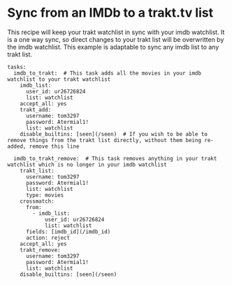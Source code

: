 # Sync from an IMDb to a trakt.tv list
This recipe will keep your trakt watchlist in sync with your imdb watchlist. It is a one way sync, so direct changes to your trakt list will be overwritten by the imdb watchlist. This example is adaptable to sync any imdb list to any trakt list.

```
tasks:
  imdb_to_trakt:  # This task adds all the movies in your imdb watchlist to your trakt watchlist
    imdb_list:
      user_id: ur26726824
      list: watchlist
    accept_all: yes
    trakt_add:
      username: tom3297
      password: Atermial1!
      list: watchlist
    disable_builtins: [seen](/seen)  # If you wish to be able to remove things from the trakt list directly, without them being re-added, remove this line

  imdb_to_trakt_remove:  # This task removes anything in your trakt watchlist which is no longer in your imdb watchlist
    trakt_list:
      username: tom3297
      password: Atermial1!
      list: watchlist
      type: movies
    crossmatch:
      from:
        - imdb_list:
            user_id: ur26726824
            list: watchlist
      fields: [imdb_id](/imdb_id)
      action: reject
    accept_all: yes
    trakt_remove:
      username: tom3297
      password: Atermial1!
      list: watchlist
    disable_builtins: [seen](/seen)
```